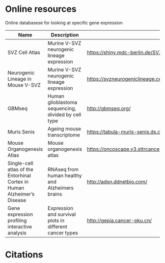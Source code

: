 # Online resources

Online databasese for looking at specific gene expression

| Name | Description | Link |
| --- | --- | --- |
| SVZ Cell Atlas | Murine V-SVZ neurogenic lineage expression | https://shiny.mdc-berlin.de/SVZapp/ |
| Neurogenic Lineage in Mouse V-SVZ | Murine V-SVZ neurogenic lineage expression | https://svzneurogeniclineage.cells.ucsc.edu |
| GBMseq | Human glioblastoma sequencing, divided by cell type | http://gbmseq.org/ |
| Muris Senis | Ageing mouse transcriptome | https://tabula-muris-senis.ds.czbiohub.org/brain-non-myeloid/facs/ |
| Mouse Organogenesis Atlas | Mouse organogenesis atlas | https://oncoscape.v3.sttrcancer.org/atlas.gs.washington.edu.mouse.rna/genes |
| Single-cell atlas of the Entorhinal Cortex in Human Alzheimer’s Disease |RNAseq from human healthy and Alzheimers brains | http://adsn.ddnetbio.com/ |
| Gene expression profiling interactive analysis | Expression and survival plots in different cancer types | http://gepia.cancer-pku.cn/ |

# Citations

